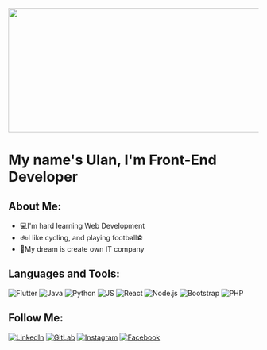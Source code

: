 <img src="https://github.com/Jager-dev/jager-dev/blob/main/assets/Animated.gif" alt="" width="813" height="250"> 

# My name's Ulan, I'm Front-End Developer

## About Me:
* 💻I'm hard learning Web Development
* 🚲I like cycling, and playing football⚽
* 🎯My dream is create own IT company

## Languages and Tools:
![Flutter](https://img.shields.io/badge/Flutter-040c10?style=for-the-badge&logo=flutter&logoColor=47C5FB)
![Java](https://img.shields.io/badge/Java-040c10?style=for-the-badge&logo=java&logoColor=ea171a)
![Python](https://img.shields.io/badge/Python-040c10?style=for-the-badge&logo=python&logoColor=356fa0)
![JS](https://img.shields.io/badge/Javascript-040c10?style=for-the-badge&logo=javascript&logoColor=f7df1e)
![React](https://img.shields.io/badge/React-040c10?style=for-the-badge&logo=react&logoColor=5ed3f3)
![Node.js](https://img.shields.io/badge/Node.js-040c10?style=for-the-badge&logo=node.js&logoColor=589350)
![Bootstrap](https://img.shields.io/badge/Bootstrap-040c10?style=for-the-badge&logo=bootstrap&logoColor=533b78)
![PHP](https://img.shields.io/badge/PHP-040c10?style=for-the-badge&logo=php&logoColor=777bb3)


## Follow Me:

[![LinkedIn](https://img.shields.io/badge/LinkedIn-040c10?style=for-the-badge&logo=linkedin&logoColor=0a66c2)](https://www.linkedin.com/in/ulan-jakypov-72708117b/)
[![GitLab](https://img.shields.io/badge/gitlab-040c10?style=for-the-badge&logo=gitlab&logoColor=777bb3)](https://gitlab.com/Jager-dev)
[![Instagram](https://img.shields.io/badge/Instagram-040c10?style=for-the-badge&logo=Instagram&logoColor=8f30ad)](https://instagram.com/xswern?utm_medium=copy_link)
[![Facebook](https://img.shields.io/badge/Facebook-040c10?style=for-the-badge&logo=Facebook&logoColor=4867aa)](https://www.facebook.com/ulik.zhakypov/)


    
